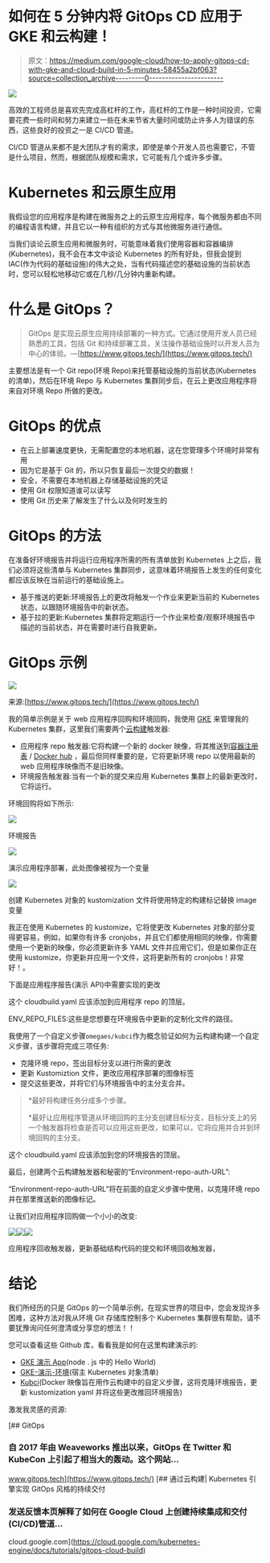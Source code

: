 # 如何在 5 分钟内将 GitOps CD 应用于 GKE 和云构建！

> 原文：<https://medium.com/google-cloud/how-to-apply-gitops-cd-with-gke-and-cloud-build-in-5-minutes-58455a2bf063?source=collection_archive---------0----------------------->

![](img/490ea935beb6e56d920f1d6ad2fe1375.png)

高效的工程师总是喜欢先完成高杠杆的工作，高杠杆的工作是一种时间投资，它需要花费一些时间和努力来建立一些在未来节省大量时间或防止许多人为错误的东西，这些良好的投资之一是 CI/CD 管道。

CI/CD 管道从来都不是大团队才有的需求，即使是单个开发人员也需要它，不管是什么项目，然而，根据团队规模和需求，它可能有几个或许多步骤。

# Kubernetes 和云原生应用

我假设您的应用程序是构建在微服务之上的云原生应用程序，每个微服务都由不同的编程语言构建，并且它以一种有组织的方式与其他微服务进行通信。

当我们谈论云原生应用和微服务时，可能意味着我们使用容器和容器编排(Kubernetes)，我不会在本文中谈论 Kubernetes 的所有好处，但我会提到 IAC(作为代码的基础设施)的伟大之处，当有代码描述您的基础设施的当前状态时，您可以轻松地移动它或在几秒/几分钟内重新构建。

# 什么是 GitOps？

> GitOps 是实现云原生应用持续部署的一种方式。它通过使用开发人员已经熟悉的工具，包括 Git 和持续部署工具，关注操作基础设施时以开发人员为中心的体验。—[https://www.gitops.tech/](https://www.gitops.tech/)

主要想法是有一个 Git repo(环境 Repo)来托管基础设施的当前状态(Kubernetes 的清单)，然后在环境 Repo 与 Kubernetes 集群同步后，在云上更改应用程序将来自对环境 Repo 所做的更改。

# GitOps 的优点

*   在云上部署速度更快，无需配置您的本地机器，这在您管理多个环境时非常有用
*   因为它是基于 Git 的，所以只恢复最后一次提交的数据！
*   安全，不需要在本地机器上存储基础设施的凭证
*   使用 Git 权限知道谁可以读写
*   使用 Git 历史来了解发生了什么以及何时发生的

# GitOps 的方法

在准备好环境报告并将运行应用程序所需的所有清单放到 Kubernetes 上之后，我们必须将这些清单与 Kubernetes 集群同步，这意味着环境报告上发生的任何变化都应该反映在当前运行的基础设施上。

*   基于推送的更新:环境报告上的更改将触发一个作业来更新当前的 Kubernetes 状态，以跟随环境报告中的新状态。
*   基于拉的更新:Kubernetes 集群将定期运行一个作业来检查/观察环境报告中描述的当前状态，并在需要时进行自我更新。

# GitOps 示例

![](img/40158b139bee39a1a80217aa1a6d16f3.png)

来源:[https://www.gitops.tech/](https://www.gitops.tech/)

我的简单示例是关于 web 应用程序回购和环境回购，我使用 [GKE](https://cloud.google.com/kubernetes-engine) 来管理我的 Kubernetes 集群，这里我们需要两个[云构建](https://cloud.google.com/build)触发器:

*   应用程序 repo 触发器:它将构建一个新的 docker 映像，将其推送到[容器注册表](https://cloud.google.com/container-registry) / [Docker hub](https://hub.docker.com/) ，最后但同样重要的是，它将更新环境 repo 以使用最新的 web 应用程序映像而不是旧映像。
*   环境报告触发器:当有一个新的提交来应用 Kubernetes 集群上的最新更改时，它将运行。

环境回购将如下所示:

![](img/1dde6f2a62aa6e906c9a0552a319439c.png)

环境报告

![](img/15be7b43d59df482a0e52b3c28c5d97a.png)

演示应用程序部署，此处图像被视为一个变量

![](img/3077f0541feb5d7d4d0b6ebce09f6f11.png)

创建 Kubernetes 对象的 kustomization 文件将使用特定的构建标记替换 image 变量

我正在使用 Kubernetes 的 kustomize，它将使更改 Kubernetes 对象的部分变得更容易，例如，如果你有许多 cronjobs，并且它们都使用相同的映像，你需要使用一个更新的映像，你必须更新许多 YAML 文件并应用它们，但是如果你正在使用 kustomize，你更新并应用一个文件，这将更新所有的 cronjobs！非常好！。

下面是应用程序报告(演示 API)中需要实现的更改

这个 cloudbuild.yaml 应该添加到应用程序 repo 的顶层。

ENV_REPO_FILES:这些是您想要在环境报告中更新的定制化文件的路径。

我使用了一个自定义步骤`omegaes/kubci`作为概念验证如何为云构建构建一个自定义步骤，该步骤将完成三项任务:

*   克隆环境 repo，签出目标分支以进行所需的更改
*   更新 Kustomiztion 文件，更改应用程序部署的图像标签
*   提交这些更改，并将它们与环境报告中的主分支合并。

> *最好将构建任务分成多个步骤。
> 
> *最好让应用程序管道从环境回购的主分支创建目标分支，目标分支上的另一个触发器将检查是否可以应用这些更改，如果可以，它将应用并合并到环境回购的主分支。

这个 cloudbuild.yaml 应该添加到您的环境报告的顶层。

最后，创建两个云构建触发器和秘密的“Environment-repo-auth-URL”:

“Environment-repo-auth-URL”将在前面的自定义步骤中使用，以克隆环境 repo 并在那里推送新的图像标记。

让我们对应用程序回购做一个小小的改变:

![](img/22eef1d5f61727b997086a80878b92c1.png)![](img/bb69095ffbc8cd1763fc412b88e5b56d.png)![](img/eda824891b4a0c0bfcfc0a1a7337f9ef.png)

应用程序回收触发器，更新基础结构代码的提交和环境回收触发器，

# 结论

我们所经历的只是 GitOps 的一个简单示例，在现实世界的项目中，您会发现许多困难，这种方法对我从环境 Git 存储库控制多个 Kubernetes 集群很有帮助，请不要犹豫询问任何澄清或分享您的想法！！

您可以查看这些 Github 库，看看我是如何在这里构建演示的:

*   [GKE 演示 App](https://github.com/omegaes/GKE-Demo-App)(node . js 中的 Hello World)
*   [GKE-演示-环境](https://github.com/omegaes/GKE-Demo-Environment)(宿主 Kubernetes 对象清单)
*   [Kubci](https://github.com/omegaes/Kubci)(Docker 映像旨在用作云构建中的自定义步骤，这将克隆环境报告，更新 kustomization yaml 并将这些更改推回环境报告)

激发我灵感的资源:

[](https://www.gitops.tech/) [## GitOps

### 自 2017 年由 Weaveworks 推出以来，GitOps 在 Twitter 和 KubeCon 上引起了相当大的轰动。这个网站…

www.gitops.tech](https://www.gitops.tech/) [](https://cloud.google.com/kubernetes-engine/docs/tutorials/gitops-cloud-build) [## 通过云构建| Kubernetes 引擎实现 GitOps 风格的持续交付

### 发送反馈本页解释了如何在 Google Cloud 上创建持续集成和交付(CI/CD)管道…

cloud.google.com](https://cloud.google.com/kubernetes-engine/docs/tutorials/gitops-cloud-build)